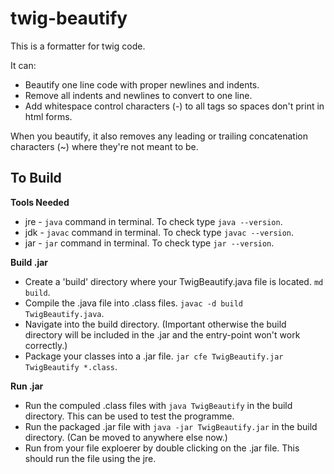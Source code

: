 # twig-beautify

This is a formatter for twig code.

It can:
- Beautify one line code with proper newlines and indents.
- Remove all indents and newlines to convert to one line.
- Add whitespace control characters (-) to all tags so spaces don't print in html forms.

When you beautify, it also removes any leading or trailing concatenation characters (~) where they're not meant to be.

## To Build
**Tools Needed**
- jre - `java` command in terminal. To check type `java --version`.
- jdk - `javac` command in terminal. To check type `javac --version`.
- jar - `jar` command in terminal. To check type `jar --version`.

**Build .jar**
- Create a 'build' directory where your TwigBeautify.java file is located. `md build`.
- Compile the .java file into .class files. `javac -d build TwigBeautify.java`.
- Navigate into the build directory. (Important otherwise the build directory will be included in the .jar and the entry-point won't work correctly.)
- Package your classes into a .jar file. `jar cfe TwigBeautify.jar TwigBeautify *.class`.

**Run .jar**
- Run the compuled .class files with `java TwigBeautify` in the build directory. This can be used to test the programme.
- Run the packaged .jar file with `java -jar TwigBeautify.jar` in the build directory. (Can be moved to anywhere else now.)
- Run from your file exploerer by double clicking on the .jar file. This should run the file using the jre. 
